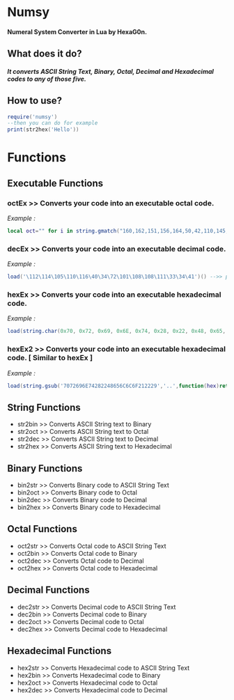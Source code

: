 # Numsy
#### Numeral System Converter in Lua by HexaG0n.

What does it do?
--
##### It converts *ASCII String Text, Binary, Octal, Decimal and Hexadecimal codes* to any of those five.

How to use?
--
```lua
require('numsy')
--then you can do for example
print(str2hex('Hello'))
```

# Functions

Executable Functions
--

### octEx >> Converts your code into an executable octal code.
*Example :*
```lua
local oct="" for i in string.gmatch("160,162,151,156,164,50,42,110,145,154,154,157,41,42,51", "([^,]+)") do oct=oct..string.char(tonumber(i, 8)) end load(oct)() -->> print("Hello!")
```

### decEx >> Converts your code into an executable decimal code.
*Example :*
```lua
load('\112\114\105\110\116\40\34\72\101\108\108\111\33\34\41')() -->> print("Hello!")
```

### hexEx >> Converts your code into an executable hexadecimal code.
*Example :*
```lua
load(string.char(0x70, 0x72, 0x69, 0x6E, 0x74, 0x28, 0x22, 0x48, 0x65, 0x6C, 0x6C, 0x6F, 0x21, 0x22, 0x29))() -->> print("Hello!")
```

### hexEx2 >> Converts your code into an executable hexadecimal code. [ Similar to hexEx ]
*Example :*
```lua
load(string.gsub('7072696E74282248656C6C6F212229','..',function(hex)return string.char(tonumber(hex,16))end))() -->> print("Hello!")
```

String Functions
--

- str2bin >> Converts ASCII String text to Binary
- str2oct >> Converts ASCII String text to Octal
- str2dec >> Converts ASCII String text to Decimal
- str2hex >> Converts ASCII String text to Hexadecimal

Binary Functions
--

- bin2str >> Converts Binary code to ASCII String Text
- bin2oct >> Converts Binary code to Octal
- bin2dec >> Converts Binary code to Decimal
- bin2hex >> Converts Binary code to Hexadecimal

Octal Functions
--

- oct2str >> Converts Octal code to ASCII String Text
- oct2bin >> Converts Octal code to Binary
- oct2dec >> Converts Octal code to Decimal
- oct2hex >> Converts Octal code to Hexadecimal

Decimal Functions
--

- dec2str >> Converts Decimal code to ASCII String Text
- dec2bin >> Converts Decimal code to Binary
- dec2oct >> Converts Decimal code to Octal
- dec2hex >> Converts Decimal code to Hexadecimal

Hexadecimal Functions
--

- hex2str >> Converts Hexadecimal code to ASCII String Text
- hex2bin >> Converts Hexadecimal code to Binary
- hex2oct >> Converts Hexadecimal code to Octal
- hex2dec >> Converts Hexadecimal code to Decimal
